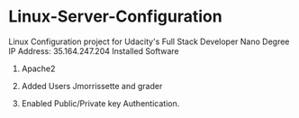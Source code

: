 # Linux-Server-Configuration
Linux Configuration project for Udacity's Full Stack Developer Nano Degree
IP Address: 35.164.247.204
Installed Software
  1. Apache2

1. Added Users Jmorrissette and grader
2. Enabled Public/Private key Authentication.
